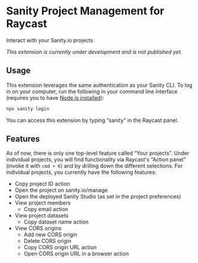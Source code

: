 # Sanity Project Management for Raycast

Interact with your Sanity.io projects

_This extension is currently under development and is not published yet._

## Usage

This extension leverages the same authentication as your Sanity CLI. To log in on your computer, run the following in your command line interface (requires you to have [Node.js installed][node-js]):

```sh
npx sanity login
```

You can access this extension by typing “sanity” in the Raycast panel.

## Features

As of now, there is only one top-level feature called “Your projects”. Under individual projects, you will find functionality via Raycast's “Action panel" (invoke it with `cmd + K`) and by drilling down the different selections. For individual projects, you currently have the following features:

- Copy project ID action
- Open the project on sanity.io/manage
- Open the deployed Sanity Studio (as set in the project preferences)
- View project members
  - Copy email action
- View project datasets
  - Copy dataset name action
- View CORS origins
  - Add new CORS origin
  - Delete CORS origin
  - Copy CORS origin URL action
  - Open CORS origin URL in a browser action

[raycast-store]: https://www.raycast.com/store
[node-js]: https://docs.npmjs.com/downloading-and-installing-node-js-and-npm
